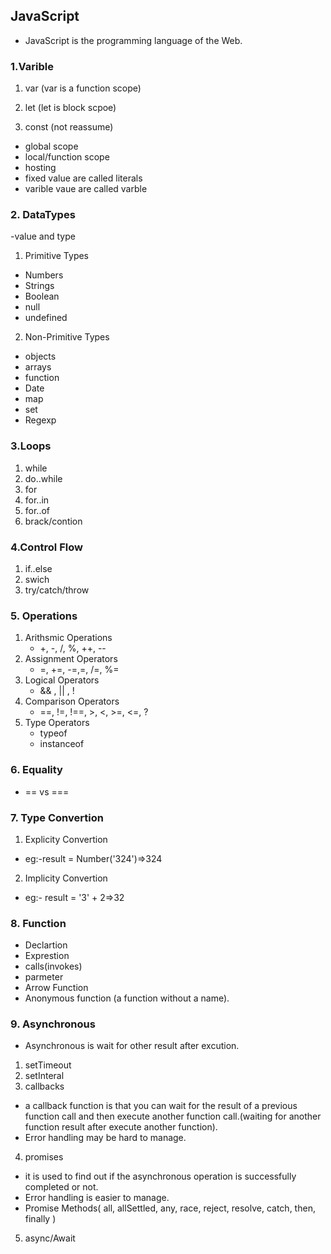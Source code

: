 ## JavaScript

- JavaScript is the programming language of the Web.

### 1.Varible

1. var (var is a function scope)

2. let (let is block scpoe)

3. const (not reassume)

- global scope
- local/function scope
- hosting
- fixed value are called literals
- varible vaue are called varble

### 2. DataTypes

-value and type

1. Primitive Types

- Numbers
- Strings
- Boolean
- null
- undefined

2. Non-Primitive Types

- objects
- arrays
- function
- Date
- map
- set
- Regexp

### 3.Loops

1. while
2. do..while
3. for
4. for..in
5. for..of
6. brack/contion

### 4.Control Flow

1. if..else
2. swich
3. try/catch/throw

### 5. Operations

1. Arithsmic Operations
   - +, -, /, %, ++, --
2. Assignment Operators
   - =, +=, -=,=, /=, %=
3. Logical Operators
   - && , || , !
4. Comparison Operators
   - ==, !=, !==, >, <, >=, <=, ?
5. Type Operators
   - typeof
   - instanceof

### 6. Equality

- == vs ===

### 7. Type Convertion

1. Explicity Convertion

- eg:-result = Number('324')=>324

2. Implicity Convertion

- eg:- result = '3' + 2=>32

### 8. Function

- Declartion
- Exprestion
- calls(invokes)
- parmeter
- Arrow Function
- Anonymous function (a function without a name).

### 9. Asynchronous

- Asynchronous is wait for other result after excution.

1. setTimeout
2. setInteral
3. callbacks

- a callback function is that you can wait for the result of a previous function call and then execute another function call.(waiting for another function result after execute another function).
- Error handling may be hard to manage.

4. promises

- it is used to find out if the asynchronous operation is successfully completed or not.
- Error handling is easier to manage.
- Promise Methods( all, allSettled, any, race, reject, resolve, catch, then, finally )

5. async/Await
